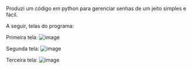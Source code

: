 Produzi um código em python para gerenciar senhas de um jeito simples e fácil.

A seguir, telas do programa:

Primeira tela: 
![image](https://github.com/user-attachments/assets/551d4dc1-0b47-4107-8da1-86ed72ea4aa4)

Segunda tela: 
![image](https://github.com/user-attachments/assets/ebfd4d52-0070-4e0f-b7c8-3d67778aeacc)

Terceira tela: 
![image](https://github.com/user-attachments/assets/8944fbe8-ead8-4318-8d85-cf92ea10dce6)
